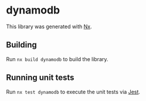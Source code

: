 # dynamodb

This library was generated with [Nx](https://nx.dev).

## Building

Run `nx build dynamodb` to build the library.

## Running unit tests

Run `nx test dynamodb` to execute the unit tests via [Jest](https://jestjs.io).
